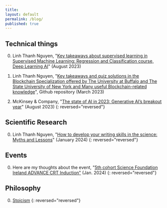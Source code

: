 ```yaml
---
title:
layout: default
permalink: /blog/
published: true
---
```


## Technical things

0. Linh Thanh Nguyen, "[Key takeaways about supervised learning in Supervised Machine Learning: Regression and Classification course, Deep Learning AI]({{site.baseurl}}/research/supervised_ml)" (August 2023)

0. Linh Thanh Nguyen, "[Key takeaways and quiz solutions in the Blockchain Specialization offered by The University at Buffalo and The State University of New York and Many useful Blockchain-related knowledge](https://github.com/linhnt31/Blockchain_Specialization_Coursera)", Github repository (March 2023)

0. McKinsey & Company, "[The state of AI in 2023: Generative AI’s breakout year]({{site.baseurl}}/research/GenerativeAI)" (August 2023)
{: reversed="reversed"}

## Scientific Research

0. Linh Thanh Nguyen, "[How to develop your writing skills in the science: Myths and Lessons]({{site.baseurl}}/blog/scientific_writing)" (January 2024)
{: reversed="reversed"}

## Events

0. Here are my thoughts about the event, "[5th cohort Science Foundation Ireland ADVANCE CRT Induction"]({{site.baseurl}}/blog/AdvanceInduction24) (Jan. 2024)
{: reversed="reversed"}

## Philosophy

0. [Stoicism]({{site.baseurl}}/misc/Stoicism)
{: reversed="reversed"}